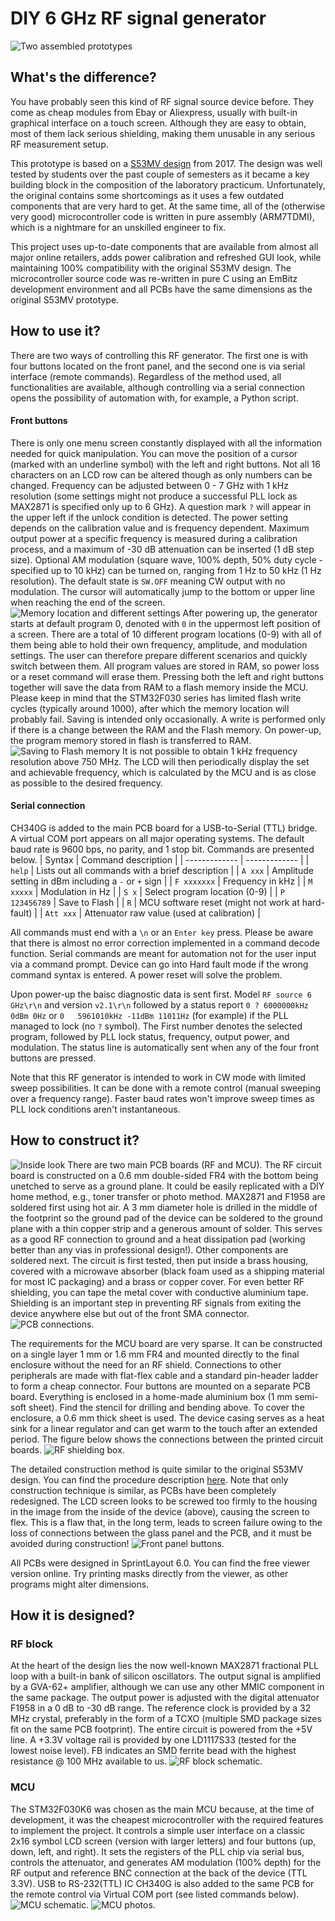 # DIY 6 GHz RF signal generator
![Two assembled prototypes](photo/front.JPEG "Two assembled prototypes")
## What's the difference?
You have probably seen this kind of RF signal source device before. They come as cheap modules from Ebay or Aliexpress, usually with built-in graphical interface on a touch screen. Although they are easy to obtain, most of them lack serious shielding, making them unusable in any serious RF measurement setup. 

This prototype is based on a [S53MV design](http://lea.hamradio.si/~s53mv/fpll/fpll.html) from 2017. The design was well tested by students over the past couple of semesters as it became a key building block in the composition of the laboratory practicum. Unfortunately, the original contains some shortcomings as it uses a few outdated components that are very hard to get. At the same time, all of the (otherwise very good) microcontroller code is written in pure assembly (ARM7TDMI), which is a nightmare for an unskilled engineer to fix.

This project uses up-to-date components that are available from almost all major online retailers, adds power calibration and refreshed GUI look, while maintaining 100% compatibility with the original S53MV design. The microcontroller source code was re-written in pure C using an EmBitz development environment and all PCBs have the same dimensions as the original S53MV prototype.
## How to use it?
There are two ways of controlling this RF generator. The first one is with four buttons located on the front panel, and the second one is via serial interface (remote commands). Regardless of the method used, all functionalities are available, although controlling via a serial connection opens the possibility of automation with, for example, a Python script.
#### Front buttons
There is only one menu screen constantly displayed with all the information needed for quick manipulation. You can move the position of a cursor (marked with an underline symbol) with the left and right buttons. Not all 16 characters on an LCD row can be altered though as only numbers can be changed. Frequency can be adjusted between 0 - 7 GHz with 1 kHz resolution (some settings might not produce a successful PLL lock as MAX2871 is specified only up to 6 GHz). A question mark `?` will appear in the upper left if the unlock condition is detected. The power setting depends on the calibration value and is frequency dependent. Maximum output power at a specific frequency is measured during a calibration process, and a maximum of -30 dB attenuation can be inserted (1 dB step size). Optional AM modulation (square wave, 100% depth, 50% duty cycle - specified up to 10 kHz) can be turned on, ranging from 1 Hz to 50 kHz (1 Hz resolution). The default state is `SW.OFF` meaning CW output with no modulation. The cursor will automatically jump to the bottom or upper line when reaching the end of the screen.
![Memory location and different settings](photo/memory.JPEG "Memory location and different settings")
After powering up, the generator starts at default program 0, denoted with `0` in the uppermost left position of a screen. There are a total of 10 different program locations (0-9) with all of them being able to hold their own frequency, amplitude, and modulation settings. The user can therefore prepare different scenarios and quickly switch between them. All program values are stored in RAM, so power loss or a reset command will erase them. Pressing both the left and right buttons together will save the data from RAM to a flash memory inside the MCU. Please keep in mind that the STM32F030 series has limited flash write cycles (typically around 1000), after which the memory location will probably fail. Saving is intended only occasionally. A write is performed only if there is a change between the RAM and the Flash memory. On power-up, the program memory stored in flash is transferred to RAM.
![Saving to Flash memory](photo/save.JPEG "Saving to Flash memory")
It is not possible to obtain 1 kHz frequency resolution above 750 MHz. The LCD will then periodically display the set and achievable frequency, which is calculated by the MCU and is as close as possible to the desired frequency.
#### Serial connection
CH340G is added to the main PCB board for a USB-to-Serial (TTL) bridge. A virtual COM port appears on all major operating systems. The default baud rate is 9600 bps, no parity, and 1 stop bit. Commands are presented below.
| Syntax  | Command description |
| ------------- | ------------- |
| `help`  | Lists out all commands with a brief description |
| `A xxx`  | Amplitude setting in dBm including a `-` or `+` sign  |
| `F xxxxxxx`  | Frequency in kHz  |
| `M xxxxx`  | Modulation in Hz  |
| `S x`  | Select program location (0-9) |
| `P 123456789`  | Save to Flash |
| `R`  | MCU software reset (might not work at hard-fault) |
| `Att xxx`  | Attenuator raw value (used at calibration) |

All commands must end with a `\n` or an `Enter key` press. Please be aware that there is almost no error correction implemented in a command decode function. Serial commands are meant for automation not for the user input via a command prompt. Device can go into Hard fault mode if the wrong command syntax is entered. A power reset will solve the problem.

Upon power-up the baisc diagnostic data is sent first. Model `RF source 6 GHz\r\n` and version `v2.1\r\n` followed by a status report `0 ? 6000000kHz 0dBm 0Hz` or `0   5961010kHz -11dBm 11011Hz` (for example) if the PLL managed to lock (no `?` symbol). The First number denotes the selected program, followed by PLL lock status, frequency, output power, and modulation. The status line is automatically sent when any of the four front buttons are pressed.

Note that this RF generator is intended to work in CW mode with limited sweep possibilities. It can be done with a remote control (manual sweeping over a frequency range). Faster baud rates won't improve sweep times as PLL lock conditions aren't instantaneous.
## How to construct it?
![Inside look](photo/inside.JPEG "Inside look")
There are two main PCB boards (RF and MCU). The RF circuit board is constructed on a 0.6 mm double-sided FR4 with the bottom being unetched to serve as a ground plane. It could be easily replicated with a DIY home method, e.g., toner transfer or photo method. MAX2871 and F1958 are soldered first using hot air. A 3 mm diameter hole is drilled in the middle of the footprint so the ground pad of the device can be soldered to the ground plane with a thin copper strip and a generous amount of solder. This serves as a good RF connection to ground and a heat dissipation pad (working better than any vias in professional design!). Other components are soldered next. The circuit is first tested, then put inside a brass housing, covered with a microwave absorber (black foam used as a shipping material for most IC packaging) and a brass or copper cover. For even better RF shielding, you can tape the metal cover with conductive aluminium tape. Shielding is an important step in preventing RF signals from exiting the device anywhere else but out of the front SMA connector.
![PCB connections.](schematic_v2_connections.png "PCB connections")

The requirements for the MCU board are very sparse. It can be constructed on a single layer 1 mm or 1.6 mm FR4 and mounted directly to the final enclosure without the need for an RF shield. Connections to other peripherals are made with flat-flex cable and a standard pin-header ladder to form a cheap connector. Four buttons are mounted on a separate PCB board.
Everything is enclosed in a home-made aluminium box (1 mm semi-soft sheet). Find the stencil for drilling and bending above. To cover the enclosure, a 0.6 mm thick sheet is used. The device casing serves as a heat sink for a linear regulator and can get warm to the touch after an extended period. The figure below shows the connections between the printed circuit boards.
![RF shielding box.](photo/RF_shielding.jpg "RF shielding box")

The detailed construction method is quite similar to the original S53MV design. You can find the procedure description [here](http://lea.hamradio.si/~s53mv/fpll/fpll.html). Note that only construction technique is similar, as PCBs have been completely redesigned. The LCD screen looks to be screwed too firmly to the housing in the image from the inside of the device (above), causing the screen to flex. This is a flaw that, in the long term, leads to screen failure owing to the loss of connections between the glass panel and the PCB, and it must be avoided during construction!
![Front panel buttons.](photo/buttons_all.jpg "Front panel buttons")

All PCBs were designed in SprintLayout 6.0. You can find the free viewer version online. Try printing masks directly from the viewer, as other programs might alter dimensions.  

## How it is designed?

### RF block
At the heart of the design lies the now well-known MAX2871 fractional PLL loop with a built-in bank of silicon oscillators. The output signal is amplified by a GVA-62+ amplifier, although we can use any other MMIC component in the same package. The output power is adjusted with the digital attenuator F1958 in a 0 dB to -30 dB range. The reference clock is provided by a 32 MHz crystal, preferably in the form of a TCXO (multiple SMD package sizes fit on the same PCB footprint). The entire circuit is powered from the +5V line. A +3.3V voltage rail is provided by one LD1117S33 (tested for the lowest noise level). FB indicates an SMD ferrite bead with the highest resistance @ 100 MHz available to us.
![RF block schematic.](schematic_v2_PLL.png "RF schematic")

### MCU
The STM32F030K6 was chosen as the main MCU because, at the time of development, it was the cheapest microcontroller with the required features to implement the project. It controls a simple user interface on a classic 2x16 symbol LCD screen (version with larger letters) and four buttons (up, down, left, and right). It sets the registers of the PLL chip via serial bus, controls the attenuator, and generates AM modulation (100% depth) for the RF output and reference BNC connection at the back of the device (TTL 3.3V). USB to RS-232(TTL) IC CH340G is also added to the same PCB for the remote control via Virtual COM port (see listed commands below).
![MCU schematic.](schematic_v2_MCU.png "MCU schematic")
![MCU photos.](photo/MCU_all.jpg "MCU photos")